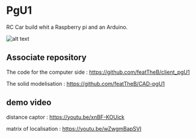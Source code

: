 # PgU1
RC Car build whit a Raspberry pi and an Arduino.


![alt text](https://github.com/featTheB/CAD-pgU1/blob/master/pdf_3d/assembly.jpg)


## Associate repository

The code for the computer side : https://github.com/featTheB/client_pgU1

The solid modelisation : https://github.com/featTheB/CAD-pgU1

## demo video

distance captor : https://youtu.be/xnBF-KOUick

matrix of localisation : https://youtu.be/wZwgmBapSVI


